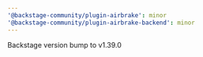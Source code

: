 ```yaml
---
'@backstage-community/plugin-airbrake': minor
'@backstage-community/plugin-airbrake-backend': minor
---
```


Backstage version bump to v1.39.0
